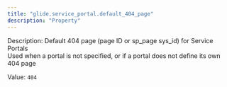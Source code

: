 ```yaml
---
title: "glide.service_portal.default_404_page"
description: "Property"
---
```


Description: Default 404 page (page ID or sp_page sys_id) for Service Portals</br>Used when a portal is not specified, or if a portal does not define its own 404 page

Value: `404`